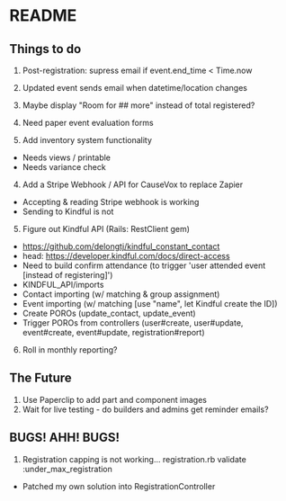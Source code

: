 # README

## Things to do
1. Post-registration: supress email if event.end_time < Time.now
3. Updated event sends email when datetime/location changes
4. Maybe display "Room for ## more" instead of total registered?

1. Need paper event evaluation forms
1. Add inventory system functionality
  * Needs views / printable
  * Needs variance check

4. Add a Stripe Webhook / API for CauseVox to replace Zapier
  * Accepting & reading Stripe webhook is working
  * Sending to Kindful is not
5. Figure out Kindful API (Rails: RestClient gem)
  * https://github.com/delongtj/kindful_constant_contact
  * head: https://developer.kindful.com/docs/direct-access
  * Need to build confirm attendance (to trigger 'user attended event [instead of registering]')
  * KINDFUL_API/imports
  * Contact importing (w/ matching & group assignment)
  * Event importing (w/ matching [use "name", let Kindful create the ID])
  * Create POROs (update_contact, update_event)
  * Trigger POROs from controllers (user#create, user#update, event#create, event#update, registration#report)
6. Roll in monthly reporting?

## The Future
1. Use Paperclip to add part and component images
1. Wait for live testing - do builders and admins get reminder emails?

## BUGS! AHH! BUGS!
1. Registration capping is not working... registration.rb validate :under_max_registration
  * Patched my own solution into RegistrationController


